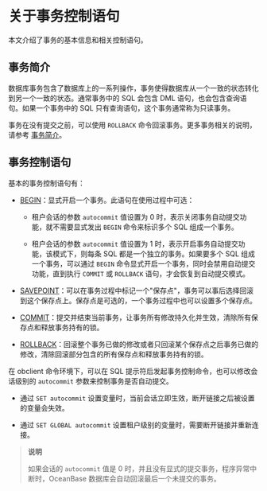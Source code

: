 # 关于事务控制语句

本文介绍了事务的基本信息和相关控制语句。

## 事务简介

数据库事务包含了数据库上的一系列操作，事务使得数据库从一个一致的状态转化到另一个一致的状态。通常事务中的 SQL 会包含 DML 语句，也会包含查询语句。如果一个事务中的 SQL 只有查询语句，这个事务通常称为只读事务。

事务在没有提交之前，可以使用 `ROLLBACK` 命令回滚事务。更多事务相关的说明，请参考 [事务简介](../../../../5.concepts-of-oceanbase-database-system/8.transaction-management-1/1.transaction-2/1.transaction-introduction.md)。

## 事务控制语句

基本的事务控制语句有：

* [BEGIN](02.start-transaction.md)：显式开启一个事务。此语句在使用过程中可选：

  * 租户会话的参数 `autocommit` 值设置为 0 时，表示关闭事务自动提交功能，就不需要显式发出 `BEGIN` 命令来标识多个 SQL 组成一个事务。

  * 租户会话的参数 `autocommit` 值设置为 1 时，表示开启事务自动提交功能，该模式下，则每条 SQL 都是一个独立的事务。如果要多个 SQL 组成一个事务，可以通过 `BEGIN` 命令显式开启一个事务，同时会禁用自动提交功能，直到执行 `COMMIT` 或 `ROLLBACK` 语句，才会恢复到自动提交模式。

* [SAVEPOINT](03.transaction-savepoint.md)：可以在事务过程中标记一个"保存点"，事务可以事后选择回滚到这个保存点上。保存点是可选的，一个事务过程中也可以设置多个保存点。

* [COMMIT](04.commit-transaction.md)：提交并结束当前事务，让事务所有修改持久化并生效，清除所有保存点和释放事务持有的锁。

* [ROLLBACK](05.rollback-transaction.md)：回滚整个事务已做的修改或者只回滚某个保存点之后事务已做的修改，清除回滚部分包含的所有保存点和释放事务持有的锁。

在 obclient 命令环境下，可以在 SQL 提示符后发起事务控制命令，也可以修改会话级别的 `autocommit` 参数来控制事务是否自动提交。

* 通过 `SET autocommit` 设置变量时，当前会话立即生效，断开链接之后被设置的变量会失效。

* 通过 `SET GLOBAL autocommit` 设置租户级别的变量时，需要断开链接并重新连接。

> **说明**
>
> 如果会话的 `autocommit` 值是 0 时，并且没有显式的提交事务，程序异常中断时，OceanBase 数据库会自动回滚最后一个未提交的事务。
